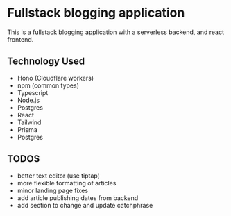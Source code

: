 # Fullstack blogging application
This is a fullstack blogging application with a serverless backend, and react frontend.

## Technology Used
- Hono (Cloudflare workers)
- npm (common types)
- Typescript
- Node.js
- Postgres
- React
- Tailwind
- Prisma
- Postgres

## TODOS
- better text editor (use tiptap)
- more flexible formatting of articles
- minor landing page fixes
- add article publishing dates from backend
- add section to change and update catchphrase